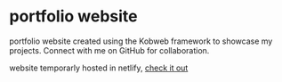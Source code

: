 # portfolio website

portfolio website created using the Kobweb framework to showcase my projects. 
Connect with me on GitHub for collaboration.

website temporarly hosted in netlify, [check it out](https://magical-raindrop-bebe56.netlify.app/)



